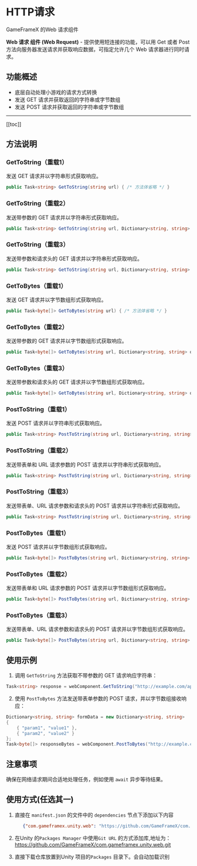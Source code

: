 # HTTP请求

GameFrameX 的Web 请求组件

**Web 请求 组件 (Web Request)** - 提供使用短连接的功能，可以用 Get 或者 Post 方法向服务器发送请求并获取响应数据，可指定允许几个
Web 请求器进行同时请求。

## 功能概述

- 底层自动处理小游戏的请求方式转换
- 发送 GET 请求并获取返回的字符串或字节数组
- 发送 POST 请求并获取返回的字符串或字节数组

---

[[toc]]

## 方法说明


### GetToString（重载1）

发送 GET 请求并以字符串形式获取响应。

```csharp
public Task<string> GetToString(string url) { /* 方法体省略 */ }
```

### GetToString（重载2）

发送带参数的 GET 请求并以字符串形式获取响应。

```csharp
public Task<string> GetToString(string url, Dictionary<string, string> queryString) { /* 方法体省略 */ }
```

### GetToString（重载3）

发送带参数和请求头的 GET 请求并以字符串形式获取响应。

```csharp
public Task<string> GetToString(string url, Dictionary<string, string> queryString, Dictionary<string, string> header) { /* 方法体省略 */ }
```

### GetToBytes（重载1）

发送 GET 请求并以字节数组形式获取响应。

```csharp
public Task<byte[]> GetToBytes(string url) { /* 方法体省略 */ }
```

### GetToBytes（重载2）

发送带参数的 GET 请求并以字节数组形式获取响应。

```csharp
public Task<byte[]> GetToBytes(string url, Dictionary<string, string> queryString) { /* 方法体省略 */ }
```

### GetToBytes（重载3）

发送带参数和请求头的 GET 请求并以字节数组形式获取响应。

```csharp
public Task<byte[]> GetToBytes(string url, Dictionary<string, string> queryString, Dictionary<string, string> header) { /* 方法体省略 */ }
```

### PostToString（重载1）

发送 POST 请求并以字符串形式获取响应。

```csharp
public Task<string> PostToString(string url, Dictionary<string, string> from = null) { /* 方法体省略 */ }
```

### PostToString（重载2）

发送带表单和 URL 请求参数的 POST 请求并以字符串形式获取响应。

```csharp
public Task<string> PostToString(string url, Dictionary<string, string> from, Dictionary<string, string> queryString) { /* 方法体省略 */ }
```

### PostToString（重载3）

发送带表单、URL 请求参数和请求头的 POST 请求并以字符串形式获取响应。

```csharp
public Task<string> PostToString(string url, Dictionary<string, string> from, Dictionary<string, string> queryString, Dictionary<string, string> header) { /* 方法体省略 */ }
```

### PostToBytes（重载1）

发送 POST 请求并以字节数组形式获取响应。

```csharp
public Task<byte[]> PostToBytes(string url, Dictionary<string, string> from) { /* 方法体省略 */ }
```

### PostToBytes（重载2）

发送带表单和 URL 请求参数的 POST 请求并以字节数组形式获取响应。

```csharp
public Task<byte[]> PostToBytes(string url, Dictionary<string, string> from, Dictionary<string, string> queryString) { /* 方法体省略 */ }
```

### PostToBytes（重载3）

发送带表单、URL 请求参数和请求头的 POST 请求并以字节数组形式获取响应。

```csharp
public Task<byte[]> PostToBytes(string url, Dictionary<string, string> from, Dictionary<string, string> queryString, Dictionary<string, string> header) { /* 方法体省略 */ }
```

## 使用示例

1. 调用 `GetToString` 方法获取不带参数的 GET 请求响应字符串：

```csharp
Task<string> response = webComponent.GetToString("http://example.com/api/values");
```

2. 使用 `PostToBytes` 方法发送带表单参数的 POST 请求，并以字节数组接收响应：

```csharp
Dictionary<string, string> formData = new Dictionary<string, string>
{
    { "param1", "value1" },
    { "param2", "value2" }
};
Task<byte[]> responseBytes = webComponent.PostToBytes("http://example.com/api/upload", formData);
```

## 注意事项

确保在网络请求期间合适地处理任务，例如使用 `await` 异步等待结果。

## 使用方式(任选其一)

1. 直接在 `manifest.json` 的文件中的 `dependencies` 节点下添加以下内容
   ```json
      {"com.gameframex.unity.web": "https://github.com/GameFrameX/com.gameframex.unity.web.git"}
    ```
2. 在Unity 的`Packages Manager` 中使用`Git URL`
   的方式添加库,地址为：https://github.com/GameFrameX/com.gameframex.unity.web.git

3. 直接下载仓库放置到Unity 项目的`Packages` 目录下。会自动加载识别
